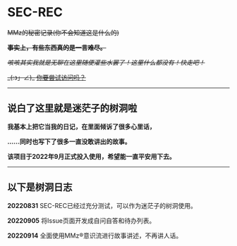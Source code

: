 # SEC-REC
~~MMz的秘密记录(你不会知道这是什么的)~~

~~**事实上，有些东西真的是一言难尽。**~~

~~*咳咳其实我就是无聊在这里随便灌些水罢了！这里什么都没有！快走吧！*~~

~~\_(:з」∠)\_ [你要尝试访问吗？](https://mimangz.github.io/SEC-REC/init.html)~~

---
## 说白了这里就是迷茫子的树洞啦

**我基本上把它当我的日记，在里面倾诉了很多心里话，**

**……同时也写下了很多一直没敢讲出的故事。**

**该项目于2022年9月正式投入使用，希望能一直平安用下去。**

---
## 以下是树洞日志

**20220831** SEC-REC已经过充分测试，可以作为迷茫子的树洞使用。

**20220905** 将Issue页面开发成自问自答和待办列表。

**20220914** 全面使用MMz®意识流进行故事讲述，不再讲人话。
